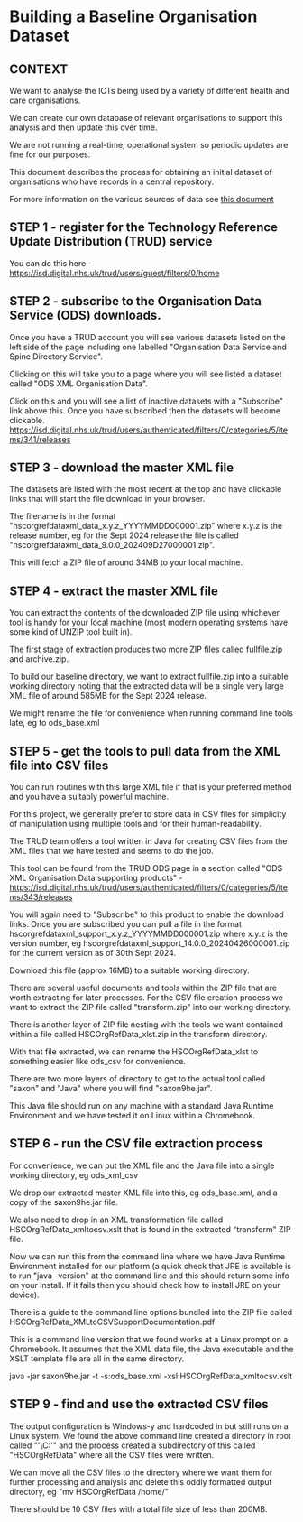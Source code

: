# Building a Baseline Organisation Dataset

## CONTEXT

We want to analyse the ICTs being used by a variety of different health and care organisations.

We can create our own database of relevant organisations to support this analysis and then update this over time.

We are not running a real-time, operational system so periodic updates are fine for our purposes.

This document describes the process for obtaining an initial dataset of organisations who have records in a central repository.

For more information on the various sources of data see [this document](ods.md)

## STEP 1 - register for the Technology Reference Update Distribution (TRUD) service

You can do this here - https://isd.digital.nhs.uk/trud/users/guest/filters/0/home

## STEP 2 - subscribe to the Organisation Data Service (ODS) downloads.

Once you have a TRUD account you will see various datasets listed on the left side of the page including one labelled "Organisation Data Service and Spine Directory Service".

Clicking on this will take you to a page where you will see listed a dataset called "ODS XML Organisation Data".

Click on this and you will see a list of inactive datasets with a "Subscribe" link above this.  Once you have subscribed then the datasets will become clickable. https://isd.digital.nhs.uk/trud/users/authenticated/filters/0/categories/5/items/341/releases

## STEP 3 - download the master XML file

The datasets are listed with the most recent at the top and have clickable links that will start the file download in your browser.  

The filename is in the format "hscorgrefdataxml_data_x.y.z_YYYYMMDD000001.zip" where x.y.z is the release number, eg for the Sept 2024 release the file is called "hscorgrefdataxml_data_9.0.0_202409D27000001.zip".

This will fetch a ZIP file of around 34MB to your local machine.

## STEP 4 - extract the master XML file

You can extract the contents of the downloaded ZIP file using whichever tool is handy for your local machine (most modern operating systems have some kind of UNZIP tool built in).

The first stage of extraction produces two more ZIP files called fullfile.zip and archive.zip. 

To build our baseline directory, we want to extract fullfile.zip into a suitable working directory noting that the extracted data will be a single very large XML file of around 585MB for the Sept 2024 release.

We might rename the file for convenience when running command line tools late, eg to ods_base.xml

## STEP 5 - get the tools to pull data from the XML file into CSV files

You can run routines with this large XML file if that is your preferred method and you have a suitably powerful machine.

For this project, we generally prefer to store data in CSV files for simplicity of manipulation using multiple tools and for their human-readability.

The TRUD team offers a tool written in Java for creating CSV files from the XML files that we have tested and seems to do the job.

This tool can be found from the TRUD ODS page in a section called "ODS XML Organisation Data supporting products" - https://isd.digital.nhs.uk/trud/users/authenticated/filters/0/categories/5/items/343/releases

You will again need to "Subscribe" to this product to enable the download links. Once you are subscribed you can pull a file in the format hscorgrefdataxml_support_x.y.z_YYYYMMDD000001.zip where x.y.z is the version number, eg hscorgrefdataxml_support_14.0.0_20240426000001.zip for the current version as of 30th Sept 2024.

Download this file (approx 16MB) to a suitable working directory.

There are several useful documents and tools within the ZIP file that are worth extracting for later processes.  For the CSV file creation process we want to extract the ZIP file called "transform.zip" into our working directory.

There is another layer of ZIP file nesting with the tools we want contained within a file called HSCOrgRefData_xlst.zip in the transform directory.

With that file extracted, we can rename the HSCOrgRefData_xlst to something easier like ods_csv for convenience.

There are two more layers of directory to get to the actual tool called "saxon" and "Java" where you will find "saxon9he.jar".

This Java file should run on any machine with a standard Java Runtime Environment and we have tested it on Linux within a Chromebook.

## STEP 6 - run the CSV file extraction process

For convenience, we can put the XML file and the Java file into a single working directory, eg ods_xml_csv

We drop our extracted master XML file into this, eg ods_base.xml, and a copy of the saxon9he.jar file.

We also need to drop in an XML transformation file called HSCOrgRefData_xmltocsv.xslt that is found in the extracted "transform" ZIP file.

Now we can run this from the command line where we have Java Runtime Environment installed for our platform (a quick check that JRE is available is to run "java -version" at the command line and this should return some info on your install.  If it fails then you should check how to install JRE on your device).

There is a guide to the command line options bundled into the ZIP file called HSCOrgRefData_XMLtoCSVSupportDocumentation.pdf

This is a command line version that we found works at a Linux prompt on a Chromebook. It assumes that the XML data file, the Java executable and the XSLT template file are all in the same directory.

java -jar saxon9he.jar -t -s:ods_base.xml -xsl:HSCOrgRefData_xmltocsv.xslt

## STEP 9 - find and use the extracted CSV files

The output configuration is Windows-y and hardcoded in but still runs on a Linux system. We found the above command line created a directory in root called "'\\C:'" and the process created a subdirectory of this called "HSCOrgRefData" where all the CSV files were written.

We can move all the CSV files to the directory where we want them for further processing and analysis and delete this oddly formatted output directory, eg "mv HSCOrgRefData /home/<USER>"

There should be 10 CSV files with a total file size of less than 200MB.











